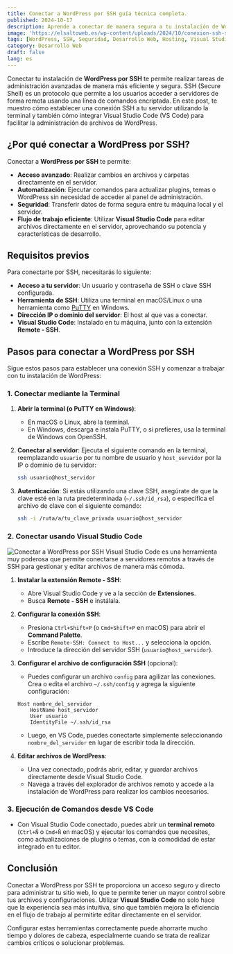 ```yaml
---
title: Conectar a WordPress por SSH guía técnica completa.
published: 2024-10-17
description: Aprende a conectar de manera segura a tu instalación de WordPress por SSH usando Visual Studio Code para realizar tareas avanzadas de administración.
image: 'https://elsaltoweb.es/wp-content/uploads/2024/10/conexion-ssh-scaled.webp' # Reemplaza esta URL por la imagen correcta
tags: [WordPress, SSH, Seguridad, Desarrollo Web, Hosting, Visual Studio Code]
category: Desarrollo Web
draft: false 
lang: es
---
```


Conectar tu instalación de **WordPress por SSH** te permite realizar tareas de administración avanzadas de manera más eficiente y segura. 
SSH (Secure Shell) es un protocolo que permite a los usuarios acceder a servidores de forma remota usando una línea de comandos encriptada. 
En este post, te muestro cómo establecer una conexión SSH a tu servidor utilizando la terminal y también cómo integrar Visual Studio Code (VS Code) para facilitar la administración de archivos de WordPress.

## ¿Por qué conectar a WordPress por SSH?

Conectar a **WordPress por SSH** te permite:

- **Acceso avanzado**: Realizar cambios en archivos y carpetas directamente en el servidor.
- **Automatización**: Ejecutar comandos para actualizar plugins, temas o WordPress sin necesidad de acceder al panel de administración.
- **Seguridad**: Transferir datos de forma segura entre tu máquina local y el servidor.
- **Flujo de trabajo eficiente**: Utilizar **Visual Studio Code** para editar archivos directamente en el servidor, aprovechando su potencia y características de desarrollo.

## Requisitos previos

Para conectarte por SSH, necesitarás lo siguiente:

- **Acceso a tu servidor**: Un usuario y contraseña de SSH o clave SSH configurada.
- **Herramienta de SSH**: Utiliza una terminal en macOS/Linux o una herramienta como [PuTTY](https://www.putty.org/) en Windows.
- **Dirección IP o dominio del servidor**: El host al que vas a conectar.
- **Visual Studio Code**: Instalado en tu máquina, junto con la extensión **Remote - SSH**.

## Pasos para conectar a WordPress por SSH

Sigue estos pasos para establecer una conexión SSH y comenzar a trabajar con tu instalación de WordPress:

### 1. Conectar mediante la Terminal

1. **Abrir la terminal (o PuTTY en Windows)**:
   - En macOS o Linux, abre la terminal.
   - En Windows, descarga e instala PuTTY, o si prefieres, usa la terminal de Windows con OpenSSH.

2. **Conectar al servidor**:
   Ejecuta el siguiente comando en la terminal, reemplazando `usuario` por tu nombre de usuario y `host_servidor` por la IP o dominio de tu servidor:
   
   ```bash
   ssh usuario@host_servidor
   ```

3. **Autenticación**: Si estás utilizando una clave SSH, asegúrate de que la clave esté en la ruta predeterminada (`~/.ssh/id_rsa`), o especifica el archivo de clave con el siguiente comando:

   ```bash
   ssh -i /ruta/a/tu_clave_privada usuario@host_servidor
   ```

### 2. Conectar usando Visual Studio Code

![Conectar a WordPress por SSH](https://elsaltoweb.es/wp-content/uploads/2024/10/captura-vs-code.jpg) <!-- Reemplaza la imagen por una real -->
Visual Studio Code es una herramienta muy poderosa que permite conectarse a servidores remotos a través de SSH para gestionar y editar archivos de manera más cómoda.

1. **Instalar la extensión Remote - SSH**:
   - Abre Visual Studio Code y ve a la sección de **Extensiones**.
   - Busca **Remote - SSH** e instálala.

2. **Configurar la conexión SSH**:
   - Presiona `Ctrl+Shift+P` (o `Cmd+Shift+P` en macOS) para abrir el **Command Palette**.
   - Escribe `Remote-SSH: Connect to Host...` y selecciona la opción.
   - Introduce la dirección del servidor SSH (`usuario@host_servidor`).

3. **Configurar el archivo de configuración SSH** (opcional):
   - Puedes configurar un archivo `config` para agilizar las conexiones. Crea o edita el archivo `~/.ssh/config` y agrega la siguiente configuración:
   
   ```
   Host nombre_del_servidor
       HostName host_servidor
       User usuario
       IdentityFile ~/.ssh/id_rsa
   ```

   - Luego, en VS Code, puedes conectarte simplemente seleccionando `nombre_del_servidor` en lugar de escribir toda la dirección.

4. **Editar archivos de WordPress**:
   - Una vez conectado, podrás abrir, editar, y guardar archivos directamente desde Visual Studio Code.
   - Navega a través del explorador de archivos remoto y accede a la instalación de WordPress para realizar los cambios necesarios.

### 3. Ejecución de Comandos desde VS Code

- Con Visual Studio Code conectado, puedes abrir un **terminal remoto** (`Ctrl+Ñ` o `Cmd+Ñ` en macOS) y ejecutar los comandos que necesites, como actualizaciones de plugins o temas, con la comodidad de estar integrado en tu editor.

## Conclusión

Conectar a WordPress por SSH te proporciona un acceso seguro y directo para administrar tu sitio web, lo que te permite tener un mayor control sobre tus archivos y configuraciones. 
Utilizar **Visual Studio Code** no solo hace que la experiencia sea más intuitiva, sino que también mejora la eficiencia en el flujo de trabajo al permitirte editar directamente en el servidor. 

Configurar estas herramientas correctamente puede ahorrarte mucho tiempo y dolores de cabeza, especialmente cuando se trata de realizar cambios críticos o solucionar problemas.

